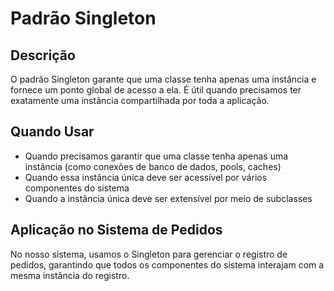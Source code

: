 # Padrão Singleton

## Descrição
O padrão Singleton garante que uma classe tenha apenas uma instância e fornece um ponto global de acesso a ela. É útil quando precisamos ter exatamente uma instância compartilhada por toda a aplicação.

## Quando Usar
- Quando precisamos garantir que uma classe tenha apenas uma instância (como conexões de banco de dados, pools, caches)
- Quando essa instância única deve ser acessível por vários componentes do sistema
- Quando a instância única deve ser extensível por meio de subclasses

## Aplicação no Sistema de Pedidos
No nosso sistema, usamos o Singleton para gerenciar o registro de pedidos, garantindo que todos os componentes do sistema interajam com a mesma instância do registro.
